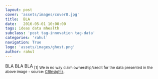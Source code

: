 ```yaml
---
layout: post
cover: 'assets/images/cover8.jpg'
title:  BLA
date:   2016-05-01 10:00:00
tags: ideas data mhealth
subclass: 'post tag-innovation tag-data'
categories: 'rahul'
navigation: True
logo: 'assets/images/ghost.png'
author: rahul
---
```


BLA BLA BLA 
<sub>[1] We in no way claim ownership/credit for the data presented in the above image - source: [CBInsights](https://www.cbinsights.com/blog/digital-health-funding-2015/).</sub>

